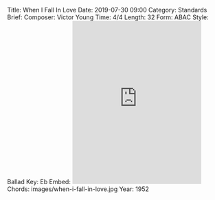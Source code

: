 Title: When I Fall In Love
Date: 2019-07-30 09:00
Category: Standards
Brief:
Composer: Victor Young
Time: 4/4
Length: 32
Form: ABAC
Style: Ballad
Key: Eb
Embed: <iframe src="https://open.spotify.com/embed/user/thatdavidmiller/playlist/4U4ptPHmP767mwC85JM2bP" width="300" height="380" frameborder="0" allowtransparency="true" allow="encrypted-media"></iframe>
Chords: images/when-i-fall-in-love.jpg
Year: 1952
